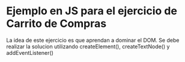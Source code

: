 # Ejemplo en JS para el ejercicio de Carrito de Compras

La idea de este ejercicio es que aprendan a dominar el DOM. 
Se debe realizar la solucion utilizando createElement(), createTextNode() y addEventListener()
